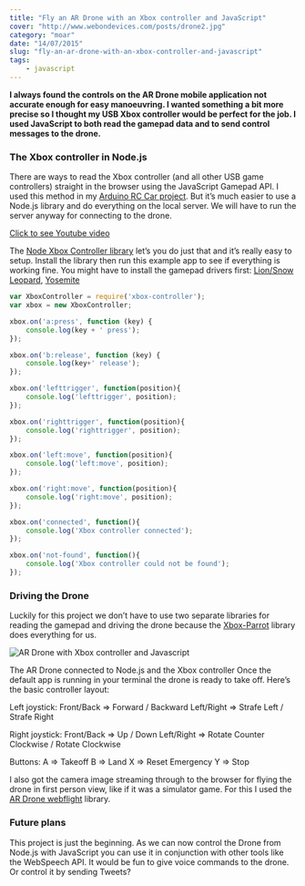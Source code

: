 ```yaml
---
title: "Fly an AR Drone with an Xbox controller and JavaScript"
cover: "http://www.webondevices.com/posts/drone2.jpg"
category: "moar"
date: "14/07/2015"
slug: "fly-an-ar-drone-with-an-xbox-controller-and-javascript"
tags:
    - javascript
---
```


**I always found the controls on the AR Drone mobile application not accurate enough for easy manoeuvring. I wanted something a bit more precise so I thought my USB Xbox controller would be perfect for the job. I used JavaScript to both read the gamepad data and to send control messages to the drone.**

### The Xbox controller in Node.js

There are ways to read the Xbox controller (and all other USB game controllers) straight in the browser using the JavaScript Gamepad API. I used this method in my [Arduino RC Car project](http://www.webondevices.com/arduino-nodejs-rc-car-driven-with-html5-gamepad-api/). But it’s much easier to use a Node.js library and do everything on the local server. We will have to run the server anyway for connecting to the drone.

<a class="youtube-video" href="https://www.youtube.com/embed/JXVaFTHzxlM" target="_blank">Click to see Youtube video</a>

The [Node Xbox Controller library](https://github.com/andrew/node-xbox-controller) let’s you do just that and it’s really easy to setup. Install the library then run this example app to see if everything is working fine. You might have to install the gamepad drivers first: [Lion/Snow Leopard](http://tattiebogle.net/index.php/ProjectRoot/Xbox360Controller/OsxDriver), [Yosemite](https://github.com/d235j/360Controller/releases)

``` javascript
var XboxController = require('xbox-controller');
var xbox = new XboxController;

xbox.on('a:press', function (key) {
    console.log(key + ' press');
});

xbox.on('b:release', function (key) {
    console.log(key+' release');
});

xbox.on('lefttrigger', function(position){
    console.log('lefttrigger', position);
});

xbox.on('righttrigger', function(position){
    console.log('righttrigger', position);
});

xbox.on('left:move', function(position){
    console.log('left:move', position);
});

xbox.on('right:move', function(position){
    console.log('right:move', position);
});

xbox.on('connected', function(){
    console.log('Xbox controller connected');
});

xbox.on('not-found', function(){
    console.log('Xbox controller could not be found');
});
```

### Driving the Drone

Luckily for this project we don’t have to use two separate libraries for reading the gamepad and driving the drone because the [Xbox-Parrot](https://github.com/glasseyes42/xbox-parrot) library does everything for us.

![AR Drone with Xbox controller and Javascript](http://www.webondevices.com/posts/george.jpg)

The AR Drone connected to Node.js and the Xbox controller
Once the default app is running in your terminal the drone is ready to take off. Here’s the basic controller layout:

Left joystick:
Front/Back => Forward / Backward
Left/Right => Strafe Left / Strafe Right

Right joystick:
Front/Back => Up / Down
Left/Right => Rotate Counter Clockwise / Rotate Clockwise

Buttons:
A => Takeoff
B => Land
X => Reset Emergency
Y => Stop

I also got the camera image streaming through to the browser for flying the drone in first person view, like if it was a simulator game. For this I used the [AR Drone webflight](https://github.com/eschnou/ardrone-webflight) library.

### Future plans

This project is just the beginning. As we can now control the Drone from Node.js with JavaScript you can use it in conjunction with other tools like the WebSpeech API. It would be fun to give voice commands to the drone. Or control it by sending Tweets?
